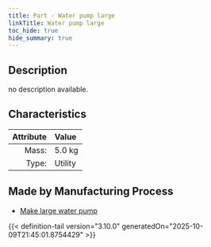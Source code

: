 ```yaml
---
title: Part - Water pump large
linkTitle: Water pump large
toc_hide: true
hide_summary: true
---
```

<!-- This is generated by the MarsSim HelpGenertor, do not edit. -->

## Description
no description available.

## Characteristics

| Attribute      | Value |
|--------:|:------|
|Mass:|5.0 kg|
|Type:|Utility|

## Made by Manufacturing Process

- [Make large water pump](/docs/definitions/process/make-large-water-pump)




{{< definition-tail version="3.10.0" generatedOn="2025-10-09T21:45:01.8754429" >}}



